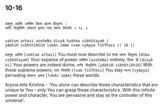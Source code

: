 ## 10-16


```shloka-sa

वक्तुम् अर्हसि अशेषेण दिव्या ह्यात्म विभूतयः ।
याभिः विभूतिभिः लोकान् इमाम् त्वम् व्याप्य तिष्ठसि ॥ १६ ॥

```
```shloka-sa-hk

vaktum arhasi azeSeNa divyA hyAtma vibhUtayaH |
yAbhiH vibhUtibhiH lokAn imAm tvam vyApya tiSThasi || 16 ||

```
`वक्तुम् अर्हसि` `[vaktum arhasi]` You must now describe to me `आत्म विभूतयः` `[Atma vibhUtayaH]` Your expanse of power `अशेषेण` `[azeSeNa]` entirely. `दिव्या हि` `[divyA hi]` Your powers are indeed divine. `याभिः विभूतिभिः` `[yAbhiH vibhUtibhiH]` With these supreme powers, `त्वम् तिष्ठसि` `[tvam tiSThasi]` You stay `व्याप्य` `[vyApya]` pervading `लोकान् इमाम्` `[lokAn imAm]` these worlds.

Arjuna tells Krishna - 'You alone can describe those characteristics that are unique to You - only You can grasp those characteristics. With this infinite power and character, You are pervasive and stay as the controller of this universe'. 


